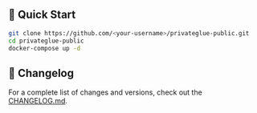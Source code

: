 ## 🚀 Quick Start

```bash
git clone https://github.com/<your-username>/privateglue-public.git
cd privateglue-public
docker-compose up -d
```

## 📜 Changelog

For a complete list of changes and versions, check out the [CHANGELOG.md](./CHANGELOG.md).
